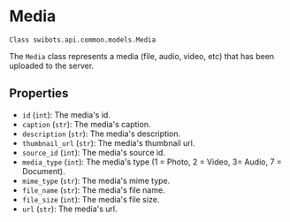 # Media

`Class swibots.api.common.models.Media`

The `Media` class represents a media (file, audio, video, etc) that has been uploaded to the server.

## Properties

- `id` (`int`): The media's id.
- `caption` (`str`): The media's caption.
- `description` (`str`): The media's description.
- `thumbnail_url` (`str`): The media's thumbnail url.
- `source_id` (`int`): The media's source id.
- `media_type` (`int`): The media's type (1 = Photo, 2 = Video, 3= Audio, 7 = Document).
- `mime_type` (`str`): The media's mime type.
- `file_name` (`str`): The media's file name.
- `file_size` (`int`): The media's file size.
- `url` (`str`): The media's url.